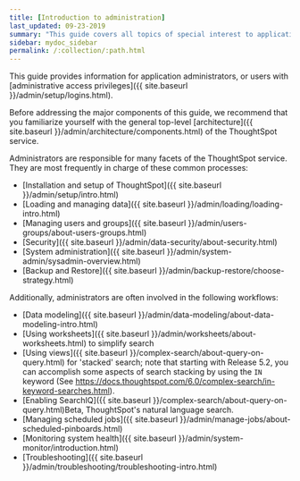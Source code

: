 ```yaml
---
title: [Introduction to administration]
last_updated: 09-23-2019
summary: "This guide covers all topics of special interest to application administrators."
sidebar: mydoc_sidebar
permalink: /:collection/:path.html
---
```


This guide provides information for application administrators, or users with [administrative access privileges]({{ site.baseurl }}/admin/setup/logins.html).

Before addressing the major components of this guide, we recommend that you familiarize yourself with the general top-level [architecture]({{ site.baseurl }}/admin/architecture/components.html) of the ThoughtSpot service.

Administrators are responsible for many facets of the ThoughtSpot service. They are most frequently in charge of these common processes:

- [Installation and setup of ThoughtSpot]({{ site.baseurl }}/admin/setup/intro.html)
- [Loading and managing data]({{ site.baseurl }}/admin/loading/loading-intro.html)
- [Managing users and groups]({{ site.baseurl }}/admin/users-groups/about-users-groups.html)
- [Security]({{ site.baseurl }}/admin/data-security/about-security.html)
- [System administration]({{ site.baseurl }}/admin/system-admin/sysadmin-overview.html)
- [Backup and Restore]({{ site.baseurl }}/admin/backup-restore/choose-strategy.html)

Additionally, administrators are often involved in the following workflows:
- [Data modeling]({{ site.baseurl }}/admin/data-modeling/about-data-modeling-intro.html)
- [Using worksheets]({{ site.baseurl }}/admin/worksheets/about-worksheets.html) to simplify search
- [Using views]({{ site.baseurl }}/complex-search/about-query-on-query.html) for 'stacked' search;
   note that starting with Release 5.2, you can accomplish some aspects of search stacking by using the `IN` keyword (See https://docs.thoughtspot.com/6.0/complex-search/in-keyword-searches.html).
- [Enabling SearchIQ]({{ site.baseurl }}/complex-search/about-query-on-query.html)<span class="label label-beta">Beta</span>, ThoughtSpot's natural language search.
- [Managing scheduled jobs]({{ site.baseurl }}/admin/manage-jobs/about-scheduled-pinboards.html)
- [Monitoring system health]({{ site.baseurl }}/admin/system-monitor/introduction.html)
- [Troubleshooting]({{ site.baseurl }}/admin/troubleshooting/troubleshooting-intro.html)
